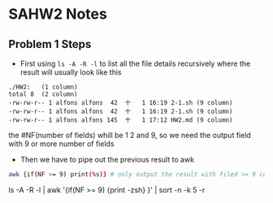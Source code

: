 # SAHW2 Notes
## Problem 1 Steps
* First using `ls -A -R -l` to list all the file details recursively where the result will usually look like this 

```
./HW2:   (1 column)
total 8  (2 column)
-rw-rw-r-- 1 alfons alfons  42  十   1 16:19 2-1.sh (9 column)
-rw-rw-r-- 1 alfons alfons  42  十   1 16:19 2-1.sh (9 column)
-rw-rw-r-- 1 alfons alfons 145  十   1 17:12 HW2.md (9 column)
```
the #NF(number of fields) whill be 1 2 and 9, so we need the output field with 9 or more number of fields

* Then we have to pipe out the previous result to awk
```sh
awk {if(NF >= 9) print(%s)} # only output the result with filed >= 9 column from the piped data
```
ls -A -R -l | awk '{if(NF >= 9) {print -zsh} }' |  sort -n -k 5 -r 
